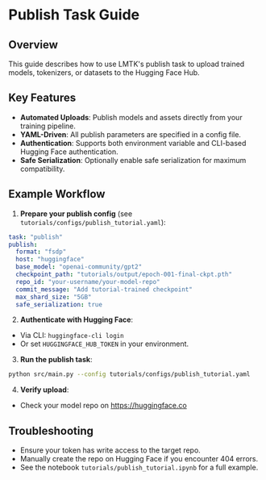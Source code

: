 # Publish Task Guide

## Overview

This guide describes how to use LMTK's publish task to upload trained models, tokenizers, or datasets to the Hugging Face Hub.

## Key Features
- **Automated Uploads**: Publish models and assets directly from your training pipeline.
- **YAML-Driven**: All publish parameters are specified in a config file.
- **Authentication**: Supports both environment variable and CLI-based Hugging Face authentication.
- **Safe Serialization**: Optionally enable safe serialization for maximum compatibility.

## Example Workflow

1. **Prepare your publish config** (see `tutorials/configs/publish_tutorial.yaml`):

```yaml
task: "publish"
publish:
  format: "fsdp"
  host: "huggingface"
  base_model: "openai-community/gpt2"
  checkpoint_path: "tutorials/output/epoch-001-final-ckpt.pth"
  repo_id: "your-username/your-model-repo"
  commit_message: "Add tutorial-trained checkpoint"
  max_shard_size: "5GB"
  safe_serialization: true
```

2. **Authenticate with Hugging Face**:
- Via CLI: `huggingface-cli login`
- Or set `HUGGINGFACE_HUB_TOKEN` in your environment.

3. **Run the publish task**:

```bash
python src/main.py --config tutorials/configs/publish_tutorial.yaml
```

4. **Verify upload**:
- Check your model repo on https://huggingface.co

## Troubleshooting
- Ensure your token has write access to the target repo.
- Manually create the repo on Hugging Face if you encounter 404 errors.
- See the notebook `tutorials/publish_tutorial.ipynb` for a full example.
